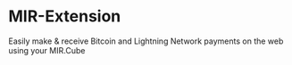 # MIR-Extension
Easily make &amp; receive Bitcoin and Lightning Network payments on the web using your MIR.Cube
